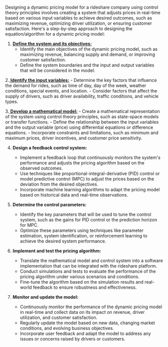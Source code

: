 Designing a dynamic pricing model for a rideshare company using control theory principles involves creating a system that adjusts prices in real-time based on various input variables to achieve desired outcomes, such as maximizing revenue, optimizing driver utilization, or ensuring customer satisfaction. Here's a step-by-step approach to designing the equation/algorithm for a dynamic pricing model:

1. [**Define the system and its objectives:**](obsidian://open?vault=research&file=Rideshare%2F1%20-%20System%20%26%20Objectives)
    - Identify the main objectives of the dynamic pricing model, such as maximizing revenue, balancing supply and demand, or improving customer satisfaction.
    - Define the system boundaries and the input and output variables that will be considered in the model.

2.[ **Identify the input variables:**](obsidian://open?vault=research&file=Rideshare%2F2%20-%20Variables)
    - Determine the key factors that influence the demand for rides, such as time of day, day of the week, weather conditions, special events, and location.
    - Consider factors that affect the supply of drivers, such as driver availability, traffic conditions, and vehicle types.

3.[ **Develop a mathematical model:**](obsidian://open?vault=research&file=Rideshare%2F3%20-%20Math%20Spec)
    - Create a mathematical representation of the system using control theory principles, such as state-space models or transfer functions.
    - Define the relationship between the input variables and the output variable (price) using differential equations or difference equations.
    - Incorporate constraints and limitations, such as minimum and maximum prices, driver incentives, and customer price sensitivity.

4. **Design a feedback control system:**
    - Implement a feedback loop that continuously monitors the system's performance and adjusts the pricing algorithm based on the observed outcomes.
    - Use techniques like proportional-integral-derivative (PID) control or model predictive control (MPC) to adjust the prices based on the deviation from the desired objectives.
    - Incorporate machine learning algorithms to adapt the pricing model based on historical data and real-time observations.

5. **Determine the control parameters:**
    - Identify the key parameters that will be used to tune the control system, such as the gains for PID control or the prediction horizon for MPC.
    - Optimize these parameters using techniques like parameter estimation, system identification, or reinforcement learning to achieve the desired system performance.

6. **Implement and test the pricing algorithm:**
    - Translate the mathematical model and control system into a software implementation that can be integrated with the rideshare platform.
    - Conduct simulations and tests to evaluate the performance of the pricing algorithm under various scenarios and conditions.
    - Fine-tune the algorithm based on the simulation results and real-world feedback to ensure robustness and effectiveness.

7. **Monitor and update the model:**
    - Continuously monitor the performance of the dynamic pricing model in real-time and collect data on its impact on revenue, driver utilization, and customer satisfaction.
    - Regularly update the model based on new data, changing market conditions, and evolving business objectives.
    - Incorporate user feedback and adapt the model to address any issues or concerns raised by drivers or customers.

